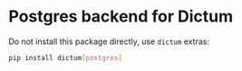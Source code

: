 # Postgres backend for Dictum

Do not install this package directly, use `dictum` extras:

```sh
pip install dictum[postgres]
```
